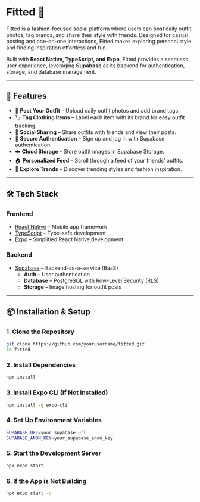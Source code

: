 # Fitted 👗  

Fitted is a fashion-focused social platform where users can post daily outfit photos, tag brands, and share their style with friends. Designed for casual posting and one-on-one interactions, Fitted makes exploring personal style and finding inspiration effortless and fun.

Built with **React Native, TypeScript, and Expo**, Fitted provides a seamless user experience, leveraging **Supabase** as its backend for authentication, storage, and database management.  

---

## 🚀 Features  
- 📸 **Post Your Outfit** – Upload daily outfit photos and add brand tags.  
- 🏷 **Tag Clothing Items** – Label each item with its brand for easy outfit tracking.  
- 👥 **Social Sharing** – Share outfits with friends and view their posts.  
- 🔐 **Secure Authentication** – Sign up and log in with Supabase authentication.  
- ☁️ **Cloud Storage** – Store outfit images in Supabase Storage.  
- 🏠 **Personalized Feed** – Scroll through a feed of your friends’ outfits.  
- 🔎 **Explore Trends** – Discover trending styles and fashion inspiration.  

---

## 🛠 Tech Stack  

### **Frontend**  
- [React Native](https://reactnative.dev/) – Mobile app framework  
- [TypeScript](https://www.typescriptlang.org/) – Type-safe development  
- [Expo](https://expo.dev/) – Simplified React Native development  

### **Backend**  
- [Supabase](https://supabase.com/) – Backend-as-a-service (BaaS)  
  - **Auth** – User authentication  
  - **Database** – PostgreSQL with Row-Level Security (RLS)  
  - **Storage** – Image hosting for outfit posts  

---

## 📦 Installation & Setup  

### **1. Clone the Repository**  
```sh
git clone https://github.com/yourusername/fitted.git
cd fitted
```

### **2. Install Dependencies**
```sh
npm install
```

### **3. Install Expo CLI (If Not Installed)**
```sh
npm install -g expo-cli
```

### **4. Set Up Environment Variables**
```sh
SUPABASE_URL=your_supabase_url
SUPABASE_ANON_KEY=your_supabase_anon_key
```


### **5. Start the Development Server**
```sh
npx expo start
```

### **6. If the App is Not Building**
```sh
npx expo start -c
```
